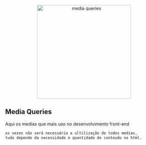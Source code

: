 <p align="center">
  <a href="https://tableless.com.br/introducao-sobre-media-queries/" target="_blank">
    <img alt="media queries" src="http://www.geeksvilla.com/wp-content/uploads/media_queries.jpg" width="auto" height="300px"/>
  </a>
</p>

## Media Queries

Aqui os medias que mais uso no desenvolvimento front-end

``` bash
as vezes não será necessário a ultilização de todos medias, 
tudo depende da necessidade e quantidade de conteudo no html.
```





